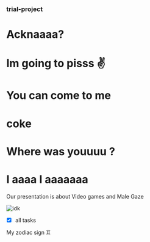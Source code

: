 ### trial-project
# Acknaaaa?
# Im going to pisss **✌️**
# You can come to me 
# coke
# Where was youuuu ?
# I aaaa I aaaaaaa

Our presentation is about Video games and Male Gaze

![idk](https://sp-ao.shortpixel.ai/client/to_webp,q_glossy,ret_img,w_750,h_375/https://www.psypost.org/wp-content/uploads/2023/06/gamer-750x375.jpg)


- [x] all tasks


My zodiac sign  ♊ 
